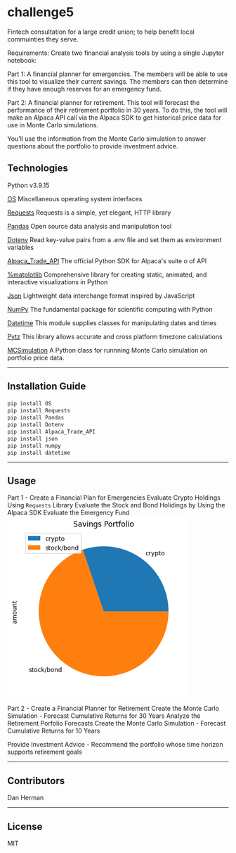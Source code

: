 # challenge5
Fintech consultation for a large credit union; to help benefit local commuinties they serve.

Requirements: Create two financial analysis tools by using a single Jupyter notebook:

Part 1: A financial planner for emergencies. The members will be able to use this tool to visualize their current savings. The members can then determine if they have enough reserves for an emergency fund.

Part 2: A financial planner for retirement. This tool will forecast the performance of their retirement portfolio in 30 years. To do this, the tool will make an Alpaca API call via the Alpaca SDK to get historical price data for use in Monte Carlo simulations.

You’ll use the information from the Monte Carlo simulation to answer questions about the portfolio to provide investment advice.


## Technologies

Python v3.9.15

[OS](https://docs.python.org/3/library/os.html) Miscellaneous operating system interfaces

[Requests](https://pypi.org/project/requests/) Requests is a simple, yet elegant, HTTP library

[Pandas](https://pandas.pydata.org/) Open source data analysis and manipulation tool

[Dotenv](https://pypi.org/project/python-dotenv/) Read key-value pairs from a .env file and set them as environment variables

[Alpaca_Trade_API](https://alpaca.markets/docs/python-sdk/) The official Python SDK for Alpaca's suite o of API

[%matplotlib](https://matplotlib.org/) Comprehensive library for creating static, animated, and interactive visualizations in Python

[Json](https://docs.python.org/3/library/json.html) Lightweight data interchange format inspired by JavaScript

[NumPy](https://numpy.org/) The fundamental package for scientific computing with Python

[Datetime](https://docs.python.org/3/library/datetime.html) This module supplies classes for manipulating dates and times

[Pytz](https://pypi.org/project/pytz/) This library allows accurate and cross platform timezone calculations


[MCSimulation](MCForecastTools.py) A Python class for runnning Monte Carlo simulation on portfolio price data.

---

## Installation Guide
```
pip install OS
pip install Requests
pip install Pandas
pip install Dotenv
pip install Alpaca_Trade_API
pip install json
pip install numpy
pip install datetime
```
---

## Usage
Part 1 - Create a Financial Plan for Emergencies
Evaluate Crypto Holdings Using ```Requests``` Library
Evaluate the Stock and Bond Holidings by Using the Alpaca SDK
Evaluate the Emergency Fund
![Savings Portoflio](images/savings.png)

Part 2 - Create a Financial Planner for Retirement
Create the Monte Carlo Simulation - Forecast Cumulative Returns for 30 Years
Analyze the Retirement Porfolio Forecasts
Create the Monte Carlo Simulation - Forecast Cumulative Returns for 10 Years

Provide Investment Advice - Recommend the portfolio whose time horizon supports retirement goals

---

## Contributors

Dan Herman

---

## License

MIT
